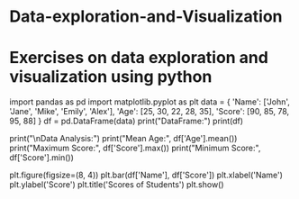 # Data-exploration-and-Visualization
# Exercises on data exploration and visualization using python
import pandas as pd
import matplotlib.pyplot as plt
data = {
'Name': ['John', 'Jane', 'Mike', 'Emily', 'Alex'],
'Age': [25, 30, 22, 28, 35],
'Score': [90, 85, 78, 95, 88]
} 
df = pd.DataFrame(data)
print("DataFrame:")
print(df)

print("\nData Analysis:")
print("Mean Age:", df['Age'].mean())
print("Maximum Score:", df['Score'].max())
print("Minimum Score:", df['Score'].min())

plt.figure(figsize=(8, 4))
plt.bar(df['Name'], df['Score'])
plt.xlabel('Name')
plt.ylabel('Score')
plt.title('Scores of Students')
plt.show()
